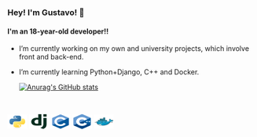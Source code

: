 ### Hey! I'm Gustavo! 👋
  #### I'm an 18-year-old developer!!
  
-  I’m currently working on my own and university projects, which involve front and back-end.
-  I’m currently learning Python+Django, C++ and Docker.

      [![Anurag's GitHub stats](https://github-readme-stats.vercel.app/api?username=guugimeness&show_icons=true&theme=transparent)](https://github.com/anuraghazra/github-readme-stats?username=guugimeness)

 ##

   <div style="display: inline_block"><br>
      <img align="center" alt="Gustavo-Python" height="30" width="40" src="https://raw.githubusercontent.com/devicons/devicon/master/icons/python/python-original.svg">
      <img align="center" alt="Gustavo-Django" height="30" width="40" src="https://raw.githubusercontent.com/devicons/devicon/master/icons/django/django-plain.svg">
      <img align="center" alt="Gustavo-C" height="30" width="40" src="https://raw.githubusercontent.com/devicons/devicon/master/icons/c/c-original.svg">
      <img align="center" alt="Gustavo-C++" height="30" width="40" src="https://raw.githubusercontent.com/devicons/devicon/master/icons/cplusplus/cplusplus-original.svg">
      <img align="center" alt="Gustavo-Docker" height="30" width="40" src="https://raw.githubusercontent.com/devicons/devicon/master/icons/docker/docker-original.svg">
  </div>
